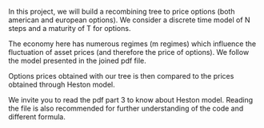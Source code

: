 In this project, we will build a recombining tree to price options (both american and european options). 
We consider a discrete time model of N steps and a maturity of T for options.

The economy here has numerous regimes (m regimes) which influence the fluctuation of asset prices (and therefore the price of options). 
We follow the model presented in the joined pdf file.

Options prices obtained with our tree is then compared to the prices obtained through Heston model. 

We invite you to read the pdf part 3 to know about Heston model.
Reading the file is also recommended for further understanding of the code and different formula.
